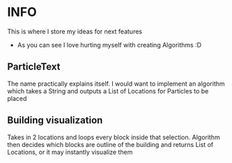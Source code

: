 # INFO
This is where I store my ideas for next features

- As you can see I love hurting myself with creating Algorithms :D

## ParticleText
The name practically explains itself. I would want to implement an algorithm which takes a String and outputs a List of Locations for Particles to be placed

## Building visualization
Takes in 2 locations and loops every block inside that selection. Algorithm then decides which blocks are outline of the building and returns List of Locations, or it may instantly visualize them

